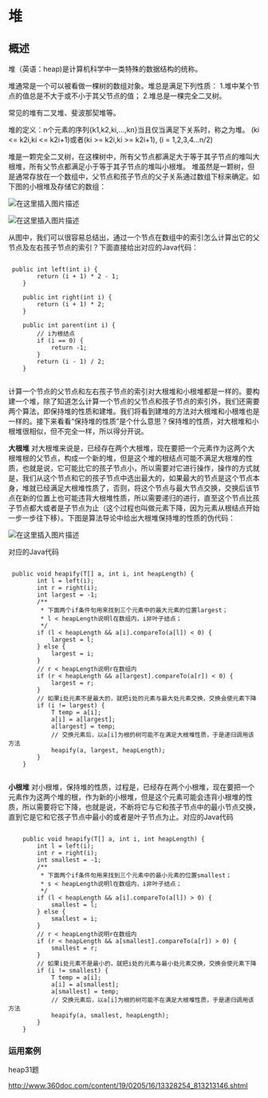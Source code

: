 # 堆

## 概述

堆（英语：heap)是计算机科学中一类特殊的数据结构的统称。

堆通常是一个可以被看做一棵树的数组对象。堆总是满足下列性质：
1.堆中某个节点的值总是不大于或不小于其父节点的值；
2.堆总是一棵完全二叉树。

常见的堆有二叉堆、斐波那契堆等。

堆的定义：n个元素的序列{k1,k2,ki,…,kn}当且仅当满足下关系时，称之为堆。
(ki <= k2i,ki <= k2i+1)或者(ki >= k2i,ki >= k2i+1), (i = 1,2,3,4…n/2)

堆是一颗完全二叉树，在这棵树中，所有父节点都满足大于等于其子节点的堆叫大根堆，所有父节点都满足小于等于其子节点的堆叫小根堆。
堆虽然是一颗树，但是通常存放在一个数组中，父节点和孩子节点的父子关系通过数组下标来确定。如下图的小根堆及存储它的数组：

![在这里插入图片描述](https://img-blog.csdnimg.cn/20181113191641624.jpg?x-oss-process=image/watermark,type_ZmFuZ3poZW5naGVpdGk,shadow_10,text_aHR0cHM6Ly9ibG9nLmNzZG4ubmV0L3UwMTM3MjgwMjE=,size_16,color_FFFFFF,t_70)

![在这里插入图片描述](https://img-blog.csdnimg.cn/20181113191730311.jpg)

​		从图中，我们可以很容易总结出，通过一个节点在数组中的索引怎么计算出它的父节点及左右孩子节点的索引？下面直接给出对应的Java代码：


```

 public int left(int i) {
        return (i + 1) * 2 - 1;
    }

    public int right(int i) {
        return (i + 1) * 2;
    }

    public int parent(int i) {
        // i为根结点
        if (i == 0) {
            return -1;
        }
        return (i - 1) / 2;
    }


```

​		计算一个节点的父节点和左右孩子节点的索引对大根堆和小根堆都是一样的。要构建一个堆，除了知道怎么计算一个节点的父节点和孩子节点的索引外，我们还需要两个算法，即保持堆的性质和建堆。
​		我们将看到建堆的方法对大根堆和小根堆也是一样的。接下来看看“保持堆的性质”是个什么意思？
​		保持堆的性质，对大根堆和小根堆很相似，但不完全一样，所以得分开说。

**大根堆**
		对大根堆来说是，已经存在两个大根堆，现在要把一个元素作为这两个大根堆根的父节点，构成一个新的堆，但是这个堆的根结点可能不满足大根堆的性质，也就是说，它可能比它的孩子节点小，所以需要对它进行操作，操作的方式就是，我们从这个节点和它的孩子节点中选出最大的，如果最大的节点是这个节点本身，堆就已经满足大根堆性质了，否则，将这个节点与最大节点交换，交换后该节点在新的位置上也可能违背大根堆性质，所以需要递归的进行，直至这个节点比孩子节点都大或者是子节点为止（这个过程也叫做元素下降，因为元素从根结点开始一步一步往下移）。下图是算法导论中给出大根堆保持堆的性质的伪代码：

![在这里插入图片描述](https://img-blog.csdnimg.cn/2018111319200179.jpg?x-oss-process=image/watermark,type_ZmFuZ3poZW5naGVpdGk,shadow_10,text_aHR0cHM6Ly9ibG9nLmNzZG4ubmV0L3UwMTM3MjgwMjE=,size_16,color_FFFFFF,t_70)

对应的Java代码

```

 public void heapify(T[] a, int i, int heapLength) {
        int l = left(i);
        int r = right(i);
        int largest = -1;
        /**
         * 下面两个if条件句用来找到三个元素中的最大元素的位置largest； 
         * l < heapLength说明l在数组内，i非叶子结点；
         */
        if (l < heapLength && a[i].compareTo(a[l]) < 0) {
            largest = l;
        } else {
            largest = i;
        }
        // r < heapLength说明r在数组内
        if (r < heapLength && a[largest].compareTo(a[r]) < 0) {
            largest = r;
        }
        // 如果i处元素不是最大的，就把i处的元素与最大处元素交换，交换会使元素下降
        if (i != largest) {
            T temp = a[i];
            a[i] = a[largest];
            a[largest] = temp;
            // 交换元素后，以a[i]为根的树可能不在满足大根堆性质，于是递归调用该方法
            heapify(a, largest, heapLength);
        }
    }


```

**小根堆**
		对小根堆，保持堆的性质，过程是，已经存在两个小根堆，现在要把一个元素作为这两个堆的根，作为新的小根堆，但是这个元素可能会违背小根堆的性质，所以需要将它下降，也就是说，不断将它与它和孩子节点中的最小节点交换，直到它是它和它孩子节点中最小的或者是叶子节点为止。对应的Java代码

```

    public void heapify(T[] a, int i, int heapLength) {
        int l = left(i);
        int r = right(i);
        int smallest = -1;
        /**
         * 下面两个if条件句用来找到三个元素中的最小元素的位置smallest； 
         * s < heapLength说明l在数组内，i非叶子结点；
         */
        if (l < heapLength && a[i].compareTo(a[l]) > 0) {
            smallest = l;
        } else {
            smallest = i;
        }
        // r < heapLength说明r在数组内
        if (r < heapLength && a[smallest].compareTo(a[r]) > 0) {
            smallest = r;
        }
        // 如果i处元素不是最小的，就把i处的元素与最小处元素交换，交换会使元素下降
        if (i != smallest) {
            T temp = a[i];
            a[i] = a[smallest];
            a[smallest] = temp;
            // 交换元素后，以a[i]为根的树可能不在满足大根堆性质，于是递归调用该方法
            heapify(a, smallest, heapLength);
        }
    }

```







### 运用案例

heap31题

http://www.360doc.com/content/19/0205/16/13328254_813213146.shtml